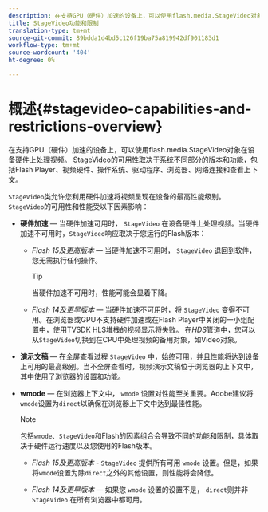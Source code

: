 ```yaml
---
description: 在支持GPU（硬件）加速的设备上，可以使用flash.media.StageVideo对象在设备硬件上处理视频。 StageVideo的可用性取决于系统不同部分的版本和功能，包括Flash Player、视频硬件、操作系统、驱动程序、浏览器、网络连接和查看上下文。
title: StageVideo功能和限制
translation-type: tm+mt
source-git-commit: 89bdda1d4bd5c126f19ba75a819942df901183d1
workflow-type: tm+mt
source-wordcount: '404'
ht-degree: 0%

---
```



# 概述{#stagevideo-capabilities-and-restrictions-overview}

在支持GPU（硬件）加速的设备上，可以使用flash.media.StageVideo对象在设备硬件上处理视频。 StageVideo的可用性取决于系统不同部分的版本和功能，包括Flash Player、视频硬件、操作系统、驱动程序、浏览器、网络连接和查看上下文。

`StageVideo`类允许您利用硬件加速将视频呈现在设备的最高性能级别。 `StageVideo`的可用性和性能受以下因素影响：

* **硬件加速**  — 当硬件加速可用时， `StageVideo` 在设备硬件上处理视频。当硬件加速不可用时，`StageVideo`响应取决于您运行的Flash版本：

   * *Flash 15及更高版本*  — 当硬件加速不可用时， `StageVideo` 退回到软件，您无需执行任何操作。

      >[!TIP]
      >
      >当硬件加速不可用时，性能可能会显着下降。

   * *Flash 14及更早版本*  — 当硬件加速不可用时，将 `StageVideo` 变得不可用。在浏览器或GPU不支持硬件加速或在Flash Player中关闭的一小组配置中，使用TVSDK HLS堆栈的视频显示将失败。 在&#x200B;*HDS*&#x200B;管道中，您可以从`StageVideo`切换到在CPU中处理视频的备用对象，如Video对象。

* **演示文稿**  — 在全屏查看过程 `StageVideo` 中，始终可用，并且性能将达到设备上可用的最高级别。当不全屏查看时，视频演示文稿位于浏览器的上下文中，其中使用了浏览器的设置和功能。

* **wmode**  — 在浏览器上下文中， `wmode` 设置对性能至关重要。Adobe建议将`wmode`设置为`direct`以确保在浏览器上下文中达到最佳性能。

   >[!NOTE]
   >
   >包括`wmode`、`StageVideo`和Flash的因素组合会导致不同的功能和限制，具体取决于硬件运行速度以及您使用的Flash版本。

   * *Flash 15及更高版本* - `StageVideo` 提供所有可用 `wmode` 设置。但是，如果将`wmode`设置为除`direct`之外的其他设置，则性能将会降低。

   * *Flash 14及更早版本*  — 如果您 `wmode` 设置的设置不是， `direct`则并非 `StageVideo` 在所有浏览器中都可用。

